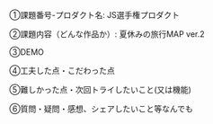 ①課題番号-プロダクト名:
JS選手権プロダクト

②課題内容（どんな作品か）:
夏休みの旅行MAP ver.2

③DEMO


④工夫した点・こだわった点


⑤難しかった点・次回トライしたいこと(又は機能)


⑥質問・疑問・感想、シェアしたいこと等なんでも
